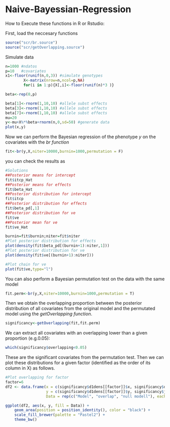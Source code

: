 # Naive-Bayessian-Regression



How to Execute these functions in R or Rstudio:

First, load the neccesary functions
```r
source("scr/br.source")
source("scr/getOverlapping.source")
```

Simulate data
```r 
n=1000 #ndatos
p=10   #covariates
x1<-floor(runif(n,0,3)) #simulate genotypes
        X<-matrix(nrow=n,ncol=p,NA)
        for(i in 1:p){X[,i]<-floor(runif(n)*3 )}

beta<-rep(0,p)

beta[1]<-rnorm(1,10,10) #allele subst effects
beta[3]<-rnorm(1,10,10) #allele subst effects
beta[7]<-rnorm(1,10,10) #allele subst effects
mu=20
y<-mu+X%*%beta+rnorm(n,0,sd=50) #generate data
plot(x,y)
```

Now we can perform the Bayesian regression of the phenotype *y* on the covariates with the *br function*
```r
fit<-br(y,X,niter=10000,burnin=1000,permutation = F)
```

you can check the results as
```r
#Solutions
##Posterior means for intercept
fit$itcp_Hat
##Posterior means for effects
fit$beta_Hat
##Posterior distribution for intercept
fit$itcp
##Posterior distribution for effects
fit$beta_pd[,1]
##Posterior distribution for ve
fit$ve
##Posterior mean for ve
fit$ve_Hat

burnin=fit$burnin;niter=fit$niter
#Plot posterior distribution for effects
plot(density(fit$beta_pd[(burnin+1):niter,1]))
#Plot posterior distribution for ve
plot(density(fit$ve[(burnin+1):niter]))

#Plot chain for ve
plot(fit$ve,type="l")
```

You can also perform a Bayesian permutation test on the data with the same model
```r
fit.perm<-br(y,X,niter=10000,burnin=1000,permutation = T)
```

Then we obtain the overlapping proportion between the posterior distribution of all covariates from the original model and the permutated model using the *getOverlapping function*.
```r 
significancy<-getOverlapping(fit,fit.perm)
```
We can extract all covariates with an overlapping lower than a given proportion (e.g.0.05):
```r
which(significancy$overlapping<0.05)
```
These are the significant covariates from the permutation test. Then we can plot these distributions for a given factor (identified as the order of its column in X) as follows.

```r
#Plot overlapping for factor
factor=6
df2 <- data.frame(x = c(significancy$d1dens[[factor]]$x, significancy$d1dens[[factor]]$x,significancy$d1dens[[factor]]$x), 
                  y = c(significancy$d1dens[[factor]]$y, significancy$joint[[factor]],significancy$d2dens[[factor]]$y),
                  Data = rep(c("Model", "overlap", "null modell"), each = length(significancy$d1dens[[factor]]$x)))

ggplot(df2, aes(x, y, fill = Data)) + 
    geom_area(position = position_identity(), color = "black") +
    scale_fill_brewer(palette = "Pastel2") +
    theme_bw()
```

